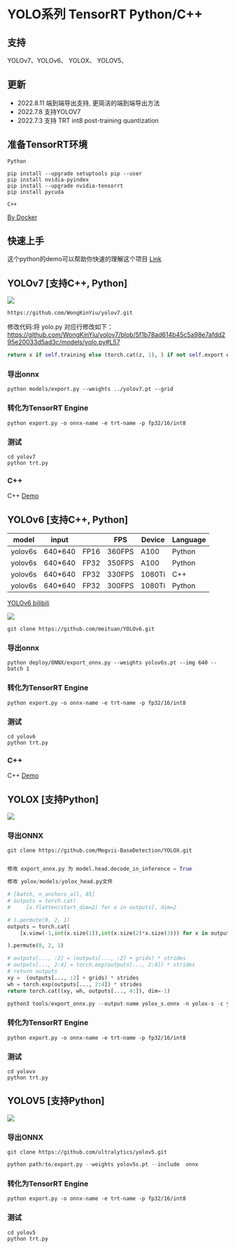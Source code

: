 # YOLO系列 TensorRT Python/C++ 

## 支持
YOLOv7、YOLOv6、 YOLOX、 YOLOV5、

## 更新 
- 2022.8.11 端到端导出支持, 更简洁的端到端导出方法
- 2022.7.8 支持YOLOV7 
- 2022.7.3 支持 TRT int8 post-training quantization 

## 准备TensorRT环境
`Python`
```
pip install --upgrade setuptools pip --user
pip install nvidia-pyindex
pip install --upgrade nvidia-tensorrt
pip install pycuda
```
`C++`

[By Docker](https://github.com/NVIDIA/TensorRT/blob/main/docker/ubuntu-20.04.Dockerfile)

## 快速上手

这个python的demo可以帮助你快速的理解这个项目 [Link](https://aistudio.baidu.com/aistudio/projectdetail/4263301?contributionType=1&shared=1)

## YOLOv7 [支持C++, Python]

![](yolov7/3_yolov7.jpg)

```shell
https://github.com/WongKinYiu/yolov7.git
```
修改代码:将 yolo.py 对应行修改如下：
https://github.com/WongKinYiu/yolov7/blob/5f1b78ad614b45c5a98e7afdd295e20033d5ad3c/models/yolo.py#L57 

```python
return x if self.training else (torch.cat(z, 1), ) if not self.export else (torch.cat(z, 1), x)
```

### 导出onnx
```shell
python models/export.py --weights ../yolov7.pt --grid
```

### 转化为TensorRT Engine 

```
python export.py -o onnx-name -e trt-name -p fp32/16/int8
```
### 测试

```
cd yolov7
python trt.py
```

### C++

C++ [Demo](yolov7/cpp/README.md)





## YOLOv6 [支持C++, Python]

| model |  input |  | FPS | Device | Language | 
| -------- | -------- | -------- | ------- | ------- | ------|
| yolov6s     | 640*640     | FP16     | 360FPS  | A100 | Python |
| yolov6s     | 640*640     | FP32     | 350FPS | A100| Python |
| yolov6s     | 640*640     | FP32     | 330FPS | 1080Ti | C++ |
| yolov6s     | 640*640     | FP32     | 300FPS | 1080Ti | Python |

[YOLOv6 bilibili](https://www.bilibili.com/video/BV1x3411w7T6?share_source=copy_web)

![](yolov6/3_yolov6.jpg)
```shell
git clone https://github.com/meituan/YOLOv6.git
```
### 导出onnx
```shell
python deploy/ONNX/export_onnx.py --weights yolov6s.pt --img 640 --batch 1
```

### 转化为TensorRT Engine 

```
python export.py -o onnx-name -e trt-name -p fp32/16/int8
```
### 测试

```
cd yolov6
python trt.py
```

### C++

C++ [Demo](yolov6/cpp/README.md)

## YOLOX [支持Python]
![](yolox/3_yolox.jpg)
### 导出ONNX

```
git clone https://github.com/Megvii-BaseDetection/YOLOX.git
```
```python

修改 export_onnx.py 为 model.head.decode_in_inference = True

修改 yolox/models/yolox_head.py文件

# [batch, n_anchors_all, 85]
# outputs = torch.cat(
#     [x.flatten(start_dim=2) for x in outputs], dim=2

# ).permute(0, 2, 1)
outputs = torch.cat(
    [x.view(-1,int(x.size(1)),int(x.size(2)*x.size(3))) for x in outputs], dim=2

).permute(0, 2, 1)

# outputs[..., :2] = (outputs[..., :2] + grids) * strides
# outputs[..., 2:4] = torch.exp(outputs[..., 2:4]) * strides
# return outputs
xy =  (outputs[..., :2] + grids) * strides
wh = torch.exp(outputs[..., 2:4]) * strides
return torch.cat((xy, wh, outputs[..., 4:]), dim=-1)

```
```python
python3 tools/export_onnx.py --output-name yolox_s.onnx -n yolox-s -c yolox_s.pth
```
### 转化为TensorRT Engine 
```
python export.py -o onnx-name -e trt-name -p fp32/16/int8
```
### 测试

```
cd yolovx
python trt.py
```

## YOLOV5 [支持Python]
![](yolov5/3_yolov5.jpg)

### 导出ONNX

```
git clone https://github.com/ultralytics/yolov5.git
```

```python
python path/to/export.py --weights yolov5s.pt --include  onnx 
```

### 转化为TensorRT Engine 

```
python export.py -o onnx-name -e trt-name -p fp32/16/int8
```
### 测试

```
cd yolov5
python trt.py
```